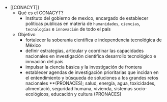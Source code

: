 - [[CONACYT]]
	- Qué es el CONACYT?
		- Instituto del gobierno de mexico, encargado de establecer políticas publicas en materia de `humanidades`, `ciencias`, `tecnologías` e `innovación` de todo el país
	- Objetivo
		- fortalecer la soberanía científica e independencia tecnológica de México
		- definir estrategias, articular y coordinar las capacidades nacionales en investigación científica desarrollo tecnológico e innvación del pais
		- impulsar la ciencia básica y la investigación de frontera
		- establecer agendas de investigación prioritarias que incidan en el entendimiento y búsqueda de soluciones a los grandes retos nacionales **(PRONACES);  salud, energía, agua, toxicidades, alimentació, seguridad humana, vivienda, sistemas socio-ecológicos, educación y cultura (PRONACES)